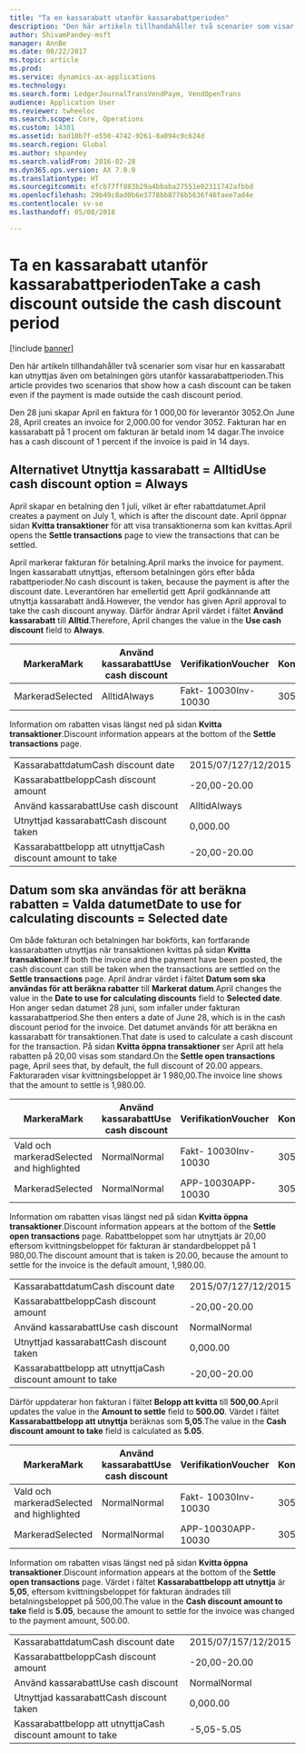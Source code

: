 ```yaml
---
title: "Ta en kassarabatt utanför kassarabattperioden"
description: "Den här artikeln tillhandahåller två scenarier som visar hur en kassarabatt kan utnyttjas även om betalningen görs utanför kassarabattperioden."
author: ShivamPandey-msft
manager: AnnBe
ms.date: 08/22/2017
ms.topic: article
ms.prod: 
ms.service: dynamics-ax-applications
ms.technology: 
ms.search.form: LedgerJournalTransVendPaym, VendOpenTrans
audience: Application User
ms.reviewer: twheeloc
ms.search.scope: Core, Operations
ms.custom: 14301
ms.assetid: bad10b7f-e550-4742-9261-8a094c9c624d
ms.search.region: Global
ms.author: shpandey
ms.search.validFrom: 2016-02-28
ms.dyn365.ops.version: AX 7.0.0
ms.translationtype: HT
ms.sourcegitcommit: efcb77ff883b29a4bbaba27551e02311742afbbd
ms.openlocfilehash: 29b49c8ad0b6e3778bb8776b5636f46faee7ad4e
ms.contentlocale: sv-se
ms.lasthandoff: 05/08/2018

---
```


# <a name="take-a-cash-discount-outside-the-cash-discount-period"></a><span data-ttu-id="ef232-103">Ta en kassarabatt utanför kassarabattperioden</span><span class="sxs-lookup"><span data-stu-id="ef232-103">Take a cash discount outside the cash discount period</span></span>

[!include [banner](../includes/banner.md)]

<span data-ttu-id="ef232-104">Den här artikeln tillhandahåller två scenarier som visar hur en kassarabatt kan utnyttjas även om betalningen görs utanför kassarabattperioden.</span><span class="sxs-lookup"><span data-stu-id="ef232-104">This article provides two scenarios that show how a cash discount can be taken even if the payment is made outside the cash discount period.</span></span>

<span data-ttu-id="ef232-105">Den 28 juni skapar April en faktura för 1 000,00 för leverantör 3052.</span><span class="sxs-lookup"><span data-stu-id="ef232-105">On June 28, April creates an invoice for 2,000.00 for vendor 3052.</span></span> <span data-ttu-id="ef232-106">Fakturan har en kassarabatt på 1 procent om fakturan är betald inom 14 dagar.</span><span class="sxs-lookup"><span data-stu-id="ef232-106">The invoice has a cash discount of 1 percent if the invoice is paid in 14 days.</span></span>

## <a name="use-cash-discount-option--always"></a><span data-ttu-id="ef232-107">Alternativet Utnyttja kassarabatt = Alltid</span><span class="sxs-lookup"><span data-stu-id="ef232-107">Use cash discount option = Always</span></span>
<span data-ttu-id="ef232-108">April skapar en betalning den 1 juli, vilket är efter rabattdatumet.</span><span class="sxs-lookup"><span data-stu-id="ef232-108">April creates a payment on July 1, which is after the discount date.</span></span> <span data-ttu-id="ef232-109">April öppnar sidan **Kvitta transaktioner** för att visa transaktionerna som kan kvittas.</span><span class="sxs-lookup"><span data-stu-id="ef232-109">April opens the **Settle transactions** page to view the transactions that can be settled.</span></span> 

<span data-ttu-id="ef232-110">April markerar fakturan för betalning.</span><span class="sxs-lookup"><span data-stu-id="ef232-110">April marks the invoice for payment.</span></span> <span data-ttu-id="ef232-111">Ingen kassarabatt utnyttjas, eftersom betalningen görs efter båda rabattperioder.</span><span class="sxs-lookup"><span data-stu-id="ef232-111">No cash discount is taken, because the payment is after the discount date.</span></span> <span data-ttu-id="ef232-112">Leverantören har emellertid gett April godkännande att utnyttja kassarabatt ändå.</span><span class="sxs-lookup"><span data-stu-id="ef232-112">However, the vendor has given April approval to take the cash discount anyway.</span></span> <span data-ttu-id="ef232-113">Därför ändrar April värdet i fältet **Använd kassarabatt** till **Alltid**.</span><span class="sxs-lookup"><span data-stu-id="ef232-113">Therefore, April changes the value in the **Use cash discount** field to **Always**.</span></span>

| <span data-ttu-id="ef232-114">Markera</span><span class="sxs-lookup"><span data-stu-id="ef232-114">Mark</span></span>     | <span data-ttu-id="ef232-115">Använd kassarabatt</span><span class="sxs-lookup"><span data-stu-id="ef232-115">Use cash discount</span></span> | <span data-ttu-id="ef232-116">Verifikation</span><span class="sxs-lookup"><span data-stu-id="ef232-116">Voucher</span></span>   | <span data-ttu-id="ef232-117">Konto</span><span class="sxs-lookup"><span data-stu-id="ef232-117">Account</span></span> | <span data-ttu-id="ef232-118">Kassarabattdatum</span><span class="sxs-lookup"><span data-stu-id="ef232-118">Cash discount date</span></span> | <span data-ttu-id="ef232-119">Förfallodatum</span><span class="sxs-lookup"><span data-stu-id="ef232-119">Due date</span></span>  | <span data-ttu-id="ef232-120">Faktura</span><span class="sxs-lookup"><span data-stu-id="ef232-120">Invoice</span></span> | <span data-ttu-id="ef232-121">Belopp i transaktionsvalutan</span><span class="sxs-lookup"><span data-stu-id="ef232-121">Amount in transaction currency</span></span> | <span data-ttu-id="ef232-122">Valuta</span><span class="sxs-lookup"><span data-stu-id="ef232-122">Currency</span></span> | <span data-ttu-id="ef232-123">Belopp att kvitta</span><span class="sxs-lookup"><span data-stu-id="ef232-123">Amount to settle</span></span> |
|----------|-------------------|-----------|---------|--------------------|-----------|---------|--------------------------------|----------|------------------|
| <span data-ttu-id="ef232-124">Markerad</span><span class="sxs-lookup"><span data-stu-id="ef232-124">Selected</span></span> | <span data-ttu-id="ef232-125">Alltid</span><span class="sxs-lookup"><span data-stu-id="ef232-125">Always</span></span>            | <span data-ttu-id="ef232-126">Fakt- 10030</span><span class="sxs-lookup"><span data-stu-id="ef232-126">Inv-10030</span></span> | <span data-ttu-id="ef232-127">3052</span><span class="sxs-lookup"><span data-stu-id="ef232-127">3052</span></span>    | <span data-ttu-id="ef232-128">2015/06/28</span><span class="sxs-lookup"><span data-stu-id="ef232-128">6/28/2015</span></span>          | <span data-ttu-id="ef232-129">2015/07/12</span><span class="sxs-lookup"><span data-stu-id="ef232-129">7/12/2015</span></span> | <span data-ttu-id="ef232-130">10030</span><span class="sxs-lookup"><span data-stu-id="ef232-130">10030</span></span>   | <span data-ttu-id="ef232-131">- 2 000,00</span><span class="sxs-lookup"><span data-stu-id="ef232-131">-2,000.00</span></span>                      | <span data-ttu-id="ef232-132">USD</span><span class="sxs-lookup"><span data-stu-id="ef232-132">USD</span></span>      | <span data-ttu-id="ef232-133">- 1 980,00</span><span class="sxs-lookup"><span data-stu-id="ef232-133">-1,980.00</span></span>        |

<span data-ttu-id="ef232-134">Information om rabatten visas längst ned på sidan **Kvitta transaktioner**.</span><span class="sxs-lookup"><span data-stu-id="ef232-134">Discount information appears at the bottom of the **Settle transactions** page.</span></span>

|                              |           |
|------------------------------|-----------|
| <span data-ttu-id="ef232-135">Kassarabattdatum</span><span class="sxs-lookup"><span data-stu-id="ef232-135">Cash discount date</span></span>           | <span data-ttu-id="ef232-136">2015/07/12</span><span class="sxs-lookup"><span data-stu-id="ef232-136">7/12/2015</span></span> |
| <span data-ttu-id="ef232-137">Kassarabattbelopp</span><span class="sxs-lookup"><span data-stu-id="ef232-137">Cash discount amount</span></span>         | <span data-ttu-id="ef232-138">-20,00</span><span class="sxs-lookup"><span data-stu-id="ef232-138">-20.00</span></span>    |
| <span data-ttu-id="ef232-139">Använd kassarabatt</span><span class="sxs-lookup"><span data-stu-id="ef232-139">Use cash discount</span></span>            | <span data-ttu-id="ef232-140">Alltid</span><span class="sxs-lookup"><span data-stu-id="ef232-140">Always</span></span>    |
| <span data-ttu-id="ef232-141">Utnyttjad kassarabatt</span><span class="sxs-lookup"><span data-stu-id="ef232-141">Cash discount taken</span></span>          | <span data-ttu-id="ef232-142">0,00</span><span class="sxs-lookup"><span data-stu-id="ef232-142">0.00</span></span>      |
| <span data-ttu-id="ef232-143">Kassarabattbelopp att utnyttja</span><span class="sxs-lookup"><span data-stu-id="ef232-143">Cash discount amount to take</span></span> | <span data-ttu-id="ef232-144">-20,00</span><span class="sxs-lookup"><span data-stu-id="ef232-144">-20.00</span></span>    |

## <a name="date-to-use-for-calculating-discounts--selected-date"></a><span data-ttu-id="ef232-145">Datum som ska användas för att beräkna rabatten = Valda datumet</span><span class="sxs-lookup"><span data-stu-id="ef232-145">Date to use for calculating discounts = Selected date</span></span>
<span data-ttu-id="ef232-146">Om både fakturan och betalningen har bokförts, kan fortfarande kassarabatten utnyttjas när transaktionen kvittas på sidan **Kvitta transaktioner**.</span><span class="sxs-lookup"><span data-stu-id="ef232-146">If both the invoice and the payment have been posted, the cash discount can still be taken when the transactions are settled on the **Settle transactions** page.</span></span> <span data-ttu-id="ef232-147">April ändrar värdet i fältet **Datum som ska användas för att beräkna rabatter** till **Markerat datum**.</span><span class="sxs-lookup"><span data-stu-id="ef232-147">April changes the value in the **Date to use for calculating discounts** field to **Selected date**.</span></span> <span data-ttu-id="ef232-148">Hon anger sedan datumet 28 juni, som infaller under fakturan kassarabattperiod.</span><span class="sxs-lookup"><span data-stu-id="ef232-148">She then enters a date of June 28, which is in the cash discount period for the invoice.</span></span> <span data-ttu-id="ef232-149">Det datumet används för att beräkna en kassarabatt för transaktionen.</span><span class="sxs-lookup"><span data-stu-id="ef232-149">That date is used to calculate a cash discount for the transaction.</span></span> <span data-ttu-id="ef232-150">På sidan **Kvitta öppna transaktioner** ser April att hela rabatten på 20,00 visas som standard.</span><span class="sxs-lookup"><span data-stu-id="ef232-150">On the **Settle open transactions** page, April sees that, by default, the full discount of 20.00 appears.</span></span> <span data-ttu-id="ef232-151">Fakturaraden visar kvittningsbeloppet är 1 980,00.</span><span class="sxs-lookup"><span data-stu-id="ef232-151">The invoice line shows that the amount to settle is 1,980.00.</span></span>

| <span data-ttu-id="ef232-152">Markera</span><span class="sxs-lookup"><span data-stu-id="ef232-152">Mark</span></span>                     | <span data-ttu-id="ef232-153">Använd kassarabatt</span><span class="sxs-lookup"><span data-stu-id="ef232-153">Use cash discount</span></span> | <span data-ttu-id="ef232-154">Verifikation</span><span class="sxs-lookup"><span data-stu-id="ef232-154">Voucher</span></span>   | <span data-ttu-id="ef232-155">Konto</span><span class="sxs-lookup"><span data-stu-id="ef232-155">Account</span></span> | <span data-ttu-id="ef232-156">Kassarabattdatum</span><span class="sxs-lookup"><span data-stu-id="ef232-156">Cash discount date</span></span> | <span data-ttu-id="ef232-157">Förfallodatum</span><span class="sxs-lookup"><span data-stu-id="ef232-157">Due date</span></span>  | <span data-ttu-id="ef232-158">Faktura</span><span class="sxs-lookup"><span data-stu-id="ef232-158">Invoice</span></span> | <span data-ttu-id="ef232-159">Belopp i transaktionsvalutan</span><span class="sxs-lookup"><span data-stu-id="ef232-159">Amount in transaction currency</span></span> | <span data-ttu-id="ef232-160">Valuta</span><span class="sxs-lookup"><span data-stu-id="ef232-160">Currency</span></span> | <span data-ttu-id="ef232-161">Belopp att kvitta</span><span class="sxs-lookup"><span data-stu-id="ef232-161">Amount to settle</span></span> |
|--------------------------|-------------------|-----------|---------|--------------------|-----------|---------|--------------------------------|----------|------------------|
| <span data-ttu-id="ef232-162">Vald och markerad</span><span class="sxs-lookup"><span data-stu-id="ef232-162">Selected and highlighted</span></span> | <span data-ttu-id="ef232-163">Normal</span><span class="sxs-lookup"><span data-stu-id="ef232-163">Normal</span></span>            | <span data-ttu-id="ef232-164">Fakt- 10030</span><span class="sxs-lookup"><span data-stu-id="ef232-164">Inv-10030</span></span> | <span data-ttu-id="ef232-165">3052</span><span class="sxs-lookup"><span data-stu-id="ef232-165">3052</span></span>    | <span data-ttu-id="ef232-166">2015/06/28</span><span class="sxs-lookup"><span data-stu-id="ef232-166">6/28/2015</span></span>          | <span data-ttu-id="ef232-167">2015/07/12</span><span class="sxs-lookup"><span data-stu-id="ef232-167">7/12/2015</span></span> | <span data-ttu-id="ef232-168">10030</span><span class="sxs-lookup"><span data-stu-id="ef232-168">10030</span></span>   | <span data-ttu-id="ef232-169">- 2000,00</span><span class="sxs-lookup"><span data-stu-id="ef232-169">-2,000.00</span></span>                      | <span data-ttu-id="ef232-170">USD</span><span class="sxs-lookup"><span data-stu-id="ef232-170">USD</span></span>      | <span data-ttu-id="ef232-171">- 1 980,00</span><span class="sxs-lookup"><span data-stu-id="ef232-171">-1,980.00</span></span>        |
| <span data-ttu-id="ef232-172">Markerad</span><span class="sxs-lookup"><span data-stu-id="ef232-172">Selected</span></span>                 | <span data-ttu-id="ef232-173">Normal</span><span class="sxs-lookup"><span data-stu-id="ef232-173">Normal</span></span>            | <span data-ttu-id="ef232-174">APP-10030</span><span class="sxs-lookup"><span data-stu-id="ef232-174">APP-10030</span></span> | <span data-ttu-id="ef232-175">3052</span><span class="sxs-lookup"><span data-stu-id="ef232-175">3052</span></span>    | <span data-ttu-id="ef232-176">2015/07/12</span><span class="sxs-lookup"><span data-stu-id="ef232-176">7/15/2015</span></span>          | <span data-ttu-id="ef232-177">2015/07/15</span><span class="sxs-lookup"><span data-stu-id="ef232-177">7/15/2015</span></span> |         | <span data-ttu-id="ef232-178">500.00</span><span class="sxs-lookup"><span data-stu-id="ef232-178">500.00</span></span>                         | <span data-ttu-id="ef232-179">USD</span><span class="sxs-lookup"><span data-stu-id="ef232-179">USD</span></span>      | <span data-ttu-id="ef232-180">500.00</span><span class="sxs-lookup"><span data-stu-id="ef232-180">500.00</span></span>           |

<span data-ttu-id="ef232-181">Information om rabatten visas längst ned på sidan **Kvitta öppna transaktioner**.</span><span class="sxs-lookup"><span data-stu-id="ef232-181">Discount information appears at the bottom of the **Settle open transactions** page.</span></span> <span data-ttu-id="ef232-182">Rabattbeloppet som har utnyttjats är 20,00 eftersom kvittningsbeloppet för fakturan är standardbeloppet på 1 980,00.</span><span class="sxs-lookup"><span data-stu-id="ef232-182">The discount amount that is taken is 20.00, because the amount to settle for the invoice is the default amount, 1,980.00.</span></span>

|                              |           |
|------------------------------|-----------|
| <span data-ttu-id="ef232-183">Kassarabattdatum</span><span class="sxs-lookup"><span data-stu-id="ef232-183">Cash discount date</span></span>           | <span data-ttu-id="ef232-184">2015/07/12</span><span class="sxs-lookup"><span data-stu-id="ef232-184">7/12/2015</span></span> |
| <span data-ttu-id="ef232-185">Kassarabattbelopp</span><span class="sxs-lookup"><span data-stu-id="ef232-185">Cash discount amount</span></span>         | <span data-ttu-id="ef232-186">-20,00</span><span class="sxs-lookup"><span data-stu-id="ef232-186">-20.00</span></span>    |
| <span data-ttu-id="ef232-187">Använd kassarabatt</span><span class="sxs-lookup"><span data-stu-id="ef232-187">Use cash discount</span></span>            | <span data-ttu-id="ef232-188">Normal</span><span class="sxs-lookup"><span data-stu-id="ef232-188">Normal</span></span>    |
| <span data-ttu-id="ef232-189">Utnyttjad kassarabatt</span><span class="sxs-lookup"><span data-stu-id="ef232-189">Cash discount taken</span></span>          | <span data-ttu-id="ef232-190">0,00</span><span class="sxs-lookup"><span data-stu-id="ef232-190">0.00</span></span>      |
| <span data-ttu-id="ef232-191">Kassarabattbelopp att utnyttja</span><span class="sxs-lookup"><span data-stu-id="ef232-191">Cash discount amount to take</span></span> | <span data-ttu-id="ef232-192">-20,00</span><span class="sxs-lookup"><span data-stu-id="ef232-192">-20.00</span></span>    |

<span data-ttu-id="ef232-193">Därför uppdaterar hon fakturan i fältet **Belopp att kvitta** till **500,00**.</span><span class="sxs-lookup"><span data-stu-id="ef232-193">April updates the value in the **Amount to settle** field to **500.00**.</span></span> <span data-ttu-id="ef232-194">Värdet i fältet **Kassarabattbelopp att utnyttja** beräknas som **5,05**.</span><span class="sxs-lookup"><span data-stu-id="ef232-194">The value in the **Cash discount amount to take** field is calculated as **5.05**.</span></span>

| <span data-ttu-id="ef232-195">Markera</span><span class="sxs-lookup"><span data-stu-id="ef232-195">Mark</span></span>                     | <span data-ttu-id="ef232-196">Använd kassarabatt</span><span class="sxs-lookup"><span data-stu-id="ef232-196">Use cash discount</span></span> | <span data-ttu-id="ef232-197">Verifikation</span><span class="sxs-lookup"><span data-stu-id="ef232-197">Voucher</span></span>   | <span data-ttu-id="ef232-198">Konto</span><span class="sxs-lookup"><span data-stu-id="ef232-198">Account</span></span> | <span data-ttu-id="ef232-199">Datum</span><span class="sxs-lookup"><span data-stu-id="ef232-199">Date</span></span>      | <span data-ttu-id="ef232-200">Förfallodatum</span><span class="sxs-lookup"><span data-stu-id="ef232-200">Due date</span></span>  | <span data-ttu-id="ef232-201">Faktura</span><span class="sxs-lookup"><span data-stu-id="ef232-201">Invoice</span></span> | <span data-ttu-id="ef232-202">Belopp i transaktionsvalutan</span><span class="sxs-lookup"><span data-stu-id="ef232-202">Amount in transaction currency</span></span> | <span data-ttu-id="ef232-203">Valuta</span><span class="sxs-lookup"><span data-stu-id="ef232-203">Currency</span></span> | <span data-ttu-id="ef232-204">Belopp att kvitta</span><span class="sxs-lookup"><span data-stu-id="ef232-204">Amount to settle</span></span> |
|--------------------------|-------------------|-----------|---------|-----------|-----------|---------|--------------------------------|----------|------------------|
| <span data-ttu-id="ef232-205">Vald och markerad</span><span class="sxs-lookup"><span data-stu-id="ef232-205">Selected and highlighted</span></span> | <span data-ttu-id="ef232-206">Normal</span><span class="sxs-lookup"><span data-stu-id="ef232-206">Normal</span></span>            | <span data-ttu-id="ef232-207">Fakt- 10030</span><span class="sxs-lookup"><span data-stu-id="ef232-207">Inv-10030</span></span> | <span data-ttu-id="ef232-208">3052</span><span class="sxs-lookup"><span data-stu-id="ef232-208">3052</span></span>    | <span data-ttu-id="ef232-209">2015/06/28</span><span class="sxs-lookup"><span data-stu-id="ef232-209">6/28/2015</span></span> | <span data-ttu-id="ef232-210">2015/07/12</span><span class="sxs-lookup"><span data-stu-id="ef232-210">7/12/2015</span></span> | <span data-ttu-id="ef232-211">10030</span><span class="sxs-lookup"><span data-stu-id="ef232-211">10030</span></span>   | <span data-ttu-id="ef232-212">2 000,00</span><span class="sxs-lookup"><span data-stu-id="ef232-212">2,000.00</span></span>                       | <span data-ttu-id="ef232-213">USD</span><span class="sxs-lookup"><span data-stu-id="ef232-213">USD</span></span>      | <span data-ttu-id="ef232-214">-500,00</span><span class="sxs-lookup"><span data-stu-id="ef232-214">-500.00</span></span>          |
| <span data-ttu-id="ef232-215">Markerad</span><span class="sxs-lookup"><span data-stu-id="ef232-215">Selected</span></span>                 | <span data-ttu-id="ef232-216">Normal</span><span class="sxs-lookup"><span data-stu-id="ef232-216">Normal</span></span>            | <span data-ttu-id="ef232-217">APP-10030</span><span class="sxs-lookup"><span data-stu-id="ef232-217">APP-10030</span></span> | <span data-ttu-id="ef232-218">3052</span><span class="sxs-lookup"><span data-stu-id="ef232-218">3052</span></span>    | <span data-ttu-id="ef232-219">2015/07/15</span><span class="sxs-lookup"><span data-stu-id="ef232-219">7/15/2015</span></span> | <span data-ttu-id="ef232-220">2015/07/15</span><span class="sxs-lookup"><span data-stu-id="ef232-220">7/15/2015</span></span> |         | <span data-ttu-id="ef232-221">500.00</span><span class="sxs-lookup"><span data-stu-id="ef232-221">500.00</span></span>                         | <span data-ttu-id="ef232-222">USD</span><span class="sxs-lookup"><span data-stu-id="ef232-222">USD</span></span>      | <span data-ttu-id="ef232-223">500.00</span><span class="sxs-lookup"><span data-stu-id="ef232-223">500.00</span></span>           |

<span data-ttu-id="ef232-224">Information om rabatten visas längst ned på sidan **Kvitta öppna transaktioner**.</span><span class="sxs-lookup"><span data-stu-id="ef232-224">Discount information appears at the bottom of the **Settle open transactions** page.</span></span> <span data-ttu-id="ef232-225">Värdet i fältet **Kassarabattbelopp att utnyttja** är **5,05**, eftersom kvittningsbeloppet för fakturan ändrades till betalningsbeloppet på 500,00.</span><span class="sxs-lookup"><span data-stu-id="ef232-225">The value in the **Cash discount amount to take** field is **5.05**, because the amount to settle for the invoice was changed to the payment amount, 500.00.</span></span>

|                              |           |
|------------------------------|-----------|
| <span data-ttu-id="ef232-226">Kassarabattdatum</span><span class="sxs-lookup"><span data-stu-id="ef232-226">Cash discount date</span></span>           | <span data-ttu-id="ef232-227">2015/07/15</span><span class="sxs-lookup"><span data-stu-id="ef232-227">7/12/2015</span></span> |
| <span data-ttu-id="ef232-228">Kassarabattbelopp</span><span class="sxs-lookup"><span data-stu-id="ef232-228">Cash discount amount</span></span>         | <span data-ttu-id="ef232-229">-20,00</span><span class="sxs-lookup"><span data-stu-id="ef232-229">-20.00</span></span>    |
| <span data-ttu-id="ef232-230">Använd kassarabatt</span><span class="sxs-lookup"><span data-stu-id="ef232-230">Use cash discount</span></span>            | <span data-ttu-id="ef232-231">Normal</span><span class="sxs-lookup"><span data-stu-id="ef232-231">Normal</span></span>    |
| <span data-ttu-id="ef232-232">Utnyttjad kassarabatt</span><span class="sxs-lookup"><span data-stu-id="ef232-232">Cash discount taken</span></span>          | <span data-ttu-id="ef232-233">0,00</span><span class="sxs-lookup"><span data-stu-id="ef232-233">0.00</span></span>      |
| <span data-ttu-id="ef232-234">Kassarabattbelopp att utnyttja</span><span class="sxs-lookup"><span data-stu-id="ef232-234">Cash discount amount to take</span></span> | <span data-ttu-id="ef232-235">-5,05</span><span class="sxs-lookup"><span data-stu-id="ef232-235">-5.05</span></span>     |






